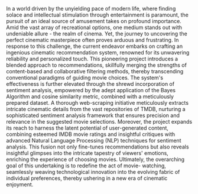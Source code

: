 In a world driven by the unyielding pace of modern life, where finding solace and intellectual stimulation through entertainment is paramount, the pursuit of an ideal source of amusement takes on profound importance. Amid the vast array of recreational options, one medium stands out with undeniable allure - the realm of cinema. Yet, the journey to uncovering the perfect cinematic masterpiece often proves arduous and frustrating. In response to this challenge, the current endeavor embarks on crafting an ingenious cinematic recommendation system, renowned for its unwavering reliability and personalized touch.
    This pioneering project introduces a blended approach to recommendations, skillfully merging the strengths of content-based and collaborative filtering methods, thereby transcending conventional paradigms of guiding movie choices. The system's effectiveness is further elevated through the shrewd incorporation of sentiment analysis, empowered by the adept application of the Bayes Algorithm and cosine similarity metric, combined with a meticulously prepared dataset. A thorough web-scraping initiative meticulously extracts intricate cinematic details from the vast repositories of TMDB, nurturing a sophisticated sentiment analysis framework that ensures precision and relevance in the suggested movie selections. Moreover, the project expands its reach to harness the latent potential of user-generated content, combining esteemed IMDB movie ratings and insightful critiques with advanced Natural Language Processing (NLP) techniques for sentiment analysis. This fusion not only fine-tunes recommendations but also reveals insightful glimpses into the intricate tapestry of viewers' emotions, enriching the experience of choosing movies. Ultimately, the overarching goal of this undertaking is to redefine the act of movie- watching, seamlessly weaving technological innovation into the evolving fabric of individual preferences, thereby ushering in a new era of cinematic enjoyment.
